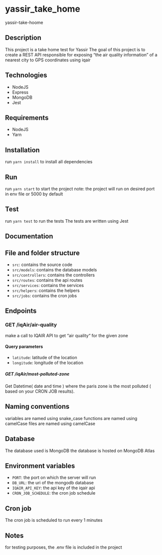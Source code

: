 # yassir_take_home

yassir-take-hoome

## Description

This project is a take home test for Yassir
The goal of this project is to create a REST API responsible for exposing “the air quality information” of a nearest city to GPS coordinates using iqair

## Technologies

- NodeJS
- Express
- MongoDB
- Jest

## Requirements

- NodeJS
- Yarn

## Installation

run `yarn install` to install all dependencies

## Run

run `yarn start` to start the project
note: the project will run on desired port in env file or 5000 by default

## Test

run `yarn test` to run the tests
The tests are written using Jest

## Documentation

## File and folder structure

- `src`: contains the source code
- `src/models`: contains the database models
- `src/controllers`: contains the controllers
- `src/routes`: contains the api routes
- `src/services`: contains the services
- `src/helpers`: contains the helpers
- `src/jobs`: contains the cron jobs

## Endpoints

### GET /iqAir/air-quality

make a call to IQAIR API to get “air quality“ for the given zone

#### Query parameters

- `latitude`: latitude of the location
- `longitude`: longitude of the location

##### GET /iqAir/most-polluted-zone

Get Datetime( date and time ) where the paris zone is the most polluted ( based on your CRON JOB results).

## Naming conventions

variables are named using snake_case
functions are named using camelCase
files are named using camelCase

## Database

The database used is MongoDB
the database is hosted on MongoDB Atlas

## Environment variables

- `PORT`: the port on which the server will run
- `DB_URL`: the uri of the mongodb database
- `IQAIR_API_KEY`: the api key of the iqair api
- `CRON_JOB_SCHEDULE`: the cron job schedule

## Cron job

The cron job is scheduled to run every 1 minutes

## Notes
for testing purposes, the .env file is included in the project
